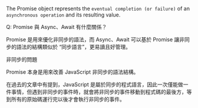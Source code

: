 
The Promise object represents the `eventual completion (or failure)` of an `asynchronous operation` and its resulting value.


Q: Promise 與 Async、Await 有什麼關係？

Promise 是用來優化非同步的語法，而 Async、Await 可以基於 Promise 讓非同步的語法的結構類似於 “同步語言”，更易讀且好管理。


非同步的問題

Promise 本身是用來改善 JavaScript 非同步的語法結構。

在過去的文章中有提到，JavaScript 是屬於同步的程式語言，因此一次僅能做一件事情，但遇到非同步的事件時，就會將非同步的事件移動到程式碼的最後方，等到所有的原始碼運行完以後才會執行非同步的事件。
